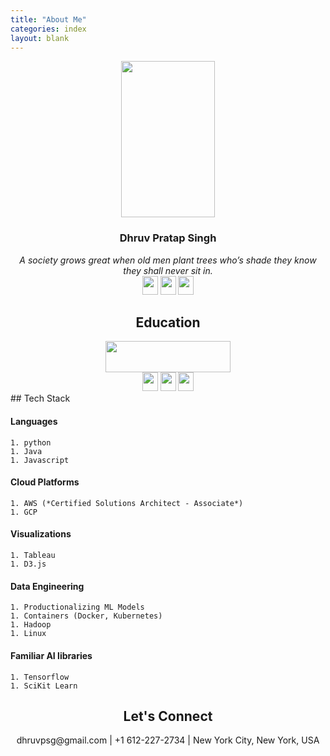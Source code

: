 ```yaml
---
title: "About Me"
categories: index
layout: blank
---
```

<!-- <br/> -->
<div align="center">
  <img src="./../../../assets/images/dhruv_blue.png" height="250" width="150"/>
  <h3>Dhruv Pratap Singh</h3>
  <i>A society grows great when old men plant trees who’s shade they know they shall never sit in.</i>
  <div>
      <img src="./../../../assets/images/favicon.png" height="30" width="25"/>
      <img src="./../../../assets/images/favicon.png" height="30" width="25"/>
      <img src="./../../../assets/images/favicon.png" height="30" width="25"/>
  </div>
</div>

<main class="archive">
  <article align="center">
    <h1>Education</h1>
    <img src="./../../../assets/images/umn.png" height="50" width="200" />
    <div align="center">
        <img src="./../../../assets/images/favicon.png" height="30" width="25"/>
        <img src="./../../../assets/images/favicon.png" height="30" width="25"/>
        <img src="./../../../assets/images/favicon.png" height="30" width="25"/>
    </div>
  </article>

  <article>
  ## Tech Stack

  #### Languages
    1. python
    1. Java
    1. Javascript

  #### Cloud Platforms
    1. AWS (*Certified Solutions Architect - Associate*)
    1. GCP

  #### Visualizations
    1. Tableau
    1. D3.js

  #### Data Engineering
    1. Productionalizing ML Models
    1. Containers (Docker, Kubernetes)
    1. Hadoop
    1. Linux

  #### Familiar AI libraries
    1. Tensorflow
    1. SciKit Learn
  </article>

  <article>
    <h1 align="center">
      Let's Connect
    </h1>
    <p align="center">dhruvpsg@gmail.com | +1 612-227-2734 | New York City, New York, USA</p>
  </article>
</main>
